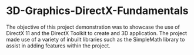 # 3D-Graphics-DirectX-Fundamentals
The objective of this project demonstration was to showcase the use of DirectX 11 and the DirectX Toolkit to create and 3D application. The project made use of a variety of inbuilt libraries such as the SimpleMath library to assist in adding features within the project.
